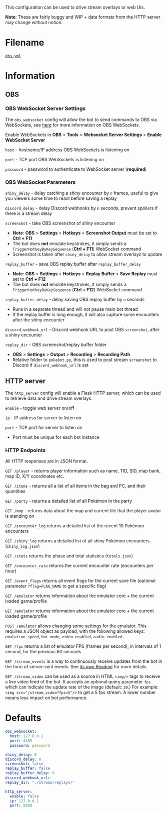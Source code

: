 This configuration can be used to drive stream overlays or web UIs.

**Note**: These are fairly buggy and WIP + data formats from the HTTP server may change without notice.

# Filename
[`obs.yml`](https://github.com/40Cakes/pokebot-gen3/blob/main/profiles/obs.yml)

# Information
## OBS
### OBS WebSocket Server Settings
The `obs_websocket` config will allow the bot to send commands to OBS via WebSockets,
see [here](https://github.com/obsproject/obs-websocket) for more information on OBS WebSockets.

Enable WebSockets in **OBS** > **Tools** > **Websocket Server Settings** > **Enable WebSocket Server**

`host` - hostname/IP address OBS WebSockets is listening on

`port` - TCP port OBS WebSockets is listening on

`password` - password to authenticate to WebSocket server (**required**)

### OBS WebSocket Parameters
`shiny_delay` - delay catching a shiny encounter by `n` frames, useful to give you viewers some time to react before saving a replay

`discord_delay` - delay Discord webhooks by `n` seconds, prevent spoilers if there is a stream delay

`screenshot` - take OBS screenshot of shiny encounter
- **Note**: **OBS** > **Settings** > **Hotkeys** > **Screenshot Output** must be set to **Ctrl + F11**
- The bot does **not** emulate keystrokes, it simply sends a `TriggerHotkeyByKeySequence` (**Ctrl + F11**) WebSocket command
- Screenshot is taken after `shiny_delay` to allow stream overlays to update

`replay_buffer` - save OBS replay buffer after `replay_buffer_delay`
- **Note**: **OBS** > **Settings** > **Hotkeys** > **Replay Buffer** > **Save Replay** must set to **Ctrl + F12**
- The bot does **not** emulate keystrokes, it simply sends a `TriggerHotkeyByKeySequence` (**Ctrl + F12**) WebSocket command

`replay_buffer_delay` - delay saving OBS replay buffer by `n` seconds
- Runs in a separate thread and will not pause main bot thread
- If the replay buffer is long enough, it will also capture some encounters after the shiny encounter

`discord_webhook_url` - Discord webhook URL to post OBS `screenshot`, after a shiny encounter

`replay_dir` - OBS screenshot/replay buffer folder
- **OBS** > **Settings** > **Output** > **Recording** > **Recording Path**
- Relative folder to `pokebot.py`, this is used to post stream `screenshot` to Discord if `discord_webhook_url` is set

## HTTP server
The `http_server` config will enable a Flask HTTP server, which can be used to retrieve data and drive stream overlays.

`enable` - toggle web server on/off

`ip` - IP address for server to listen on

`port` - TCP port for server to listen on
- Port must be unique for each bot instance

### HTTP Endpoints
All HTTP responses are in JSON format.

`GET /player` - returns player information such as name, TID, SID, map bank, map ID, X/Y coordinates etc.

`GET /items` - returns all a list of all items in the bag and PC, and their quantities

`GET /party` - returns a detailed list of all Pokémon in the party

`GET /map` - returns data about the map and current tile that the player avatar is standing on

`GET /encounter_log` returns a detailed list of the recent 10 Pokémon encounters

`GET /shiny_log` returns a detailed list of all shiny Pokémon encounters (`shiny_log.json`)

`GET /stats` returns the phase and total statistics (`totals.json`)

`GET /encounter_rate` returns the current encounter rate (encounters per hour)

`GET /event_flags` returns all event flags for the current save file (optional parameter `?flag=FLAG_NAME` to get a specific flag)

`GET /emulator` returns information about the emulator core + the current loaded game/profile

`GET /emulator` returns information about the emulator core + the current loaded game/profile

`POST /emulator` allows changing some settings for the emulator. This requires a JSON object as payload, with the 
following allowed keys: `emulation_speed`, `bot_mode`, `video_enabled`, `audio_enabled`.

`GET /fps` returns a list of emulator FPS (frames per second), in intervals of 1 second, for the previous 60 seconds

`GET /stream_events` is a way to continuously receive updates from the bot in the form of server-sent events. See
[its own Readme](https://github.com/40Cakes/pokebot-gen3/blob/master/modules/web/Readme.md) for more details.

`GET /stream_video` can be used as a source in HTML `<img/>` tags to receive a live video feed of the bot. It accepts
an optional query parameter `fps` which can indicate the update rate of the image (default: `30`.) For example:
`<img src="/stream_video?fps=5"/>` to get a 5 fps stream. A lower number means less impact on bot performance.


# Defaults
```yml
obs_websocket:
  host: 127.0.0.1
  port: 4455
  password: password

shiny_delay: 0
discord_delay: 0
screenshot: false
replay_buffer: false
replay_buffer_delay: 0
discord_webhook_url:
replay_dir: "./stream/replays/"

http_server:
  enable: false
  ip: 127.0.0.1
  port: 8888
```